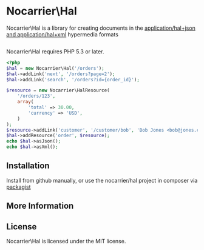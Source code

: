 Nocarrier\Hal
=============

Nocarrier\Hal is a library for creating documents in the [application/hal+json and application/hal+xml][1] hypermedia formats

```php
```

Nocarrier\Hal requires PHP 5.3 or later.

```php
<?php
$hal = new Nocarrier\Hal('/orders');
$hal->addLink('next', '/orders?page=2');
$hal->addLink('search', '/orders?id={order_id}');

$resource = new Nocarrier\HalResource(
    '/orders/123',
    array(
        'total' => 30.00,
        'currency' => 'USD',
    )
);
$resource->addLink('customer', '/customer/bob', 'Bob Jones <bob@jones.com>');
$hal->addResource('order', $resource);
echo $hal->asJson();
echo $hal->asXml();
```

## Installation

Install from github manually, or use the nocarrier/hal project in composer via [packagist][2]

## More Information

## License

Nocarrier\Hal is licensed under the MIT license.

[1]: http://stateless.co/hal_specification.html
[2]: http://packagist.org/packages/nocarrier/hal
